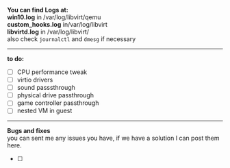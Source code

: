 **You can find Logs at:**<br>
**win10.log** in /var/log/libvirt/qemu<br>
**custom_hooks.log** in/var/log/libvirt<br>
**libvirtd.log** in /var/log/libvirt/<br>
also check `journalctl` and `dmesg` if necessary

* * *
**to do:**
- [ ] CPU performance tweak
- [ ] virtio drivers
- [ ] sound passsthrough
- [ ] physical drive passthrough
- [ ] game controller passthrough
- [ ] nested VM in guest

* * *
**Bugs and fixes**<br>
 you can sent me any issues you have, if we have a solution I can post them here.
 
 
- [ ] 
